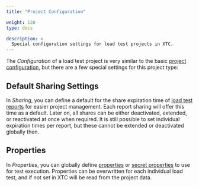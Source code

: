 ```yaml
---
title: "Project Configuration"

weight: 120
type: docs

description: >
  Special configuration settings for load test projects in XTC.
---
```


The _Configuration_ of a load test project is very similar to the basic [project configuration](../../060-project-configuration), but there are a few special settings for this project type:

## Default Sharing Settings

In _Sharing_, you can define a default for the share expiration time of [load test reports](../180-reports/#sharing-a-report) for easier project management. Each report sharing will offer this time as a default. Later on, all shares can be either deactivated, extended, or reactivated at once when required. It is still possible to set individual expiration times per report, but these cannot be extended or deactivated globally then.

## Properties

In _Properties_, you can globally define [properties](../../../load-testing/manual/480-test-suite-configuration/) or [secret properties](../../../load-testing/manual/480-test-suite-configuration/#secret-properties) to use for test execution. Properties can be overwritten for each individual load test, and if not set in XTC will be read from the project data. 